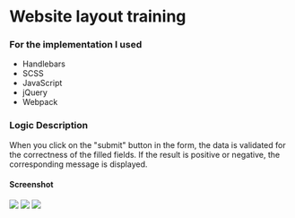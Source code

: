 # Website layout training
### For the implementation I used
- Handlebars
- SCSS
- JavaScript
- jQuery
- Webpack

### Logic Description
When you click on the "submit" button in the form, the data is validated for the correctness of the filled fields. If the result is positive or negative, the corresponding message is displayed.

#### Screenshot
<image src="./src/img/Screenshoot1.png">
<image src="./src/img/Screenshoot2.png">
<image src="./src/img/Screenshoot3.png">
